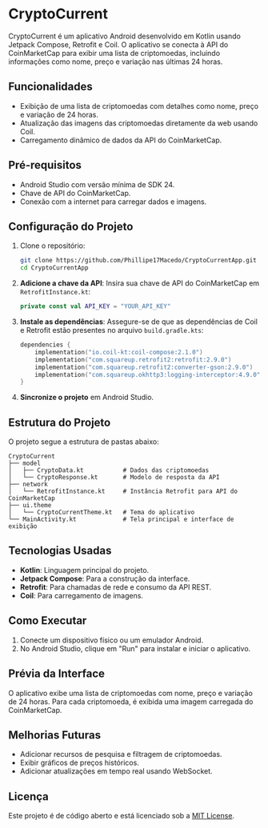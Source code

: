 
# CryptoCurrent

CryptoCurrent é um aplicativo Android desenvolvido em Kotlin usando Jetpack Compose, Retrofit e Coil. O aplicativo se conecta à API do CoinMarketCap para exibir uma lista de criptomoedas, incluindo informações como nome, preço e variação nas últimas 24 horas.

## Funcionalidades

- Exibição de uma lista de criptomoedas com detalhes como nome, preço e variação de 24 horas.
- Atualização das imagens das criptomoedas diretamente da web usando Coil.
- Carregamento dinâmico de dados da API do CoinMarketCap.

## Pré-requisitos

- Android Studio com versão mínima de SDK 24.
- Chave de API do CoinMarketCap.
- Conexão com a internet para carregar dados e imagens.

## Configuração do Projeto

1. Clone o repositório:

   ```bash
   git clone https://github.com/Phillipe17Macedo/CryptoCurrentApp.git
   cd CryptoCurrentApp
   ```

2. **Adicione a chave da API**: 
   Insira sua chave de API do CoinMarketCap em `RetrofitInstance.kt`:

   ```kotlin
   private const val API_KEY = "YOUR_API_KEY"
   ```

3. **Instale as dependências**: 
   Assegure-se de que as dependências de Coil e Retrofit estão presentes no arquivo `build.gradle.kts`:

   ```kotlin
   dependencies {
       implementation("io.coil-kt:coil-compose:2.1.0")
       implementation("com.squareup.retrofit2:retrofit:2.9.0")
       implementation("com.squareup.retrofit2:converter-gson:2.9.0")
       implementation("com.squareup.okhttp3:logging-interceptor:4.9.0")
   }
   ```

4. **Sincronize o projeto** em Android Studio.

## Estrutura do Projeto

O projeto segue a estrutura de pastas abaixo:

```plaintext
CryptoCurrent
├── model
│   ├── CryptoData.kt           # Dados das criptomoedas
│   └── CryptoResponse.kt       # Modelo de resposta da API
├── network
│   └── RetrofitInstance.kt     # Instância Retrofit para API do CoinMarketCap
├── ui.theme
│   └── CryptoCurrentTheme.kt   # Tema do aplicativo
└── MainActivity.kt             # Tela principal e interface de exibição
```

## Tecnologias Usadas

- **Kotlin**: Linguagem principal do projeto.
- **Jetpack Compose**: Para a construção da interface.
- **Retrofit**: Para chamadas de rede e consumo da API REST.
- **Coil**: Para carregamento de imagens.

## Como Executar

1. Conecte um dispositivo físico ou um emulador Android.
2. No Android Studio, clique em "Run" para instalar e iniciar o aplicativo.

## Prévia da Interface

O aplicativo exibe uma lista de criptomoedas com nome, preço e variação de 24 horas. Para cada criptomoeda, é exibida uma imagem carregada do CoinMarketCap.

## Melhorias Futuras

- Adicionar recursos de pesquisa e filtragem de criptomoedas.
- Exibir gráficos de preços históricos.
- Adicionar atualizações em tempo real usando WebSocket.

## Licença

Este projeto é de código aberto e está licenciado sob a [MIT License](LICENSE).
